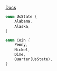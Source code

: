 [Docs](https://doc.rust-lang.org/book/ch06-01-defining-an-enum.html#defining-an-enum)

```rust
enum UsState {
    Alabama,
    Alaska,
}

enum Coin { 
    Penny,
    Nickel,
    Dime,
    Quarter(UsState),
}
```
